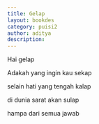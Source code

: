 ```yaml
---
title: Gelap
layout: bookdes
category: puisi2
author: aditya
description: 
---
```


Hai gelap

Adakah yang ingin kau sekap

selain hati yang tengah kalap

di dunia sarat akan sulap

hampa dari semua jawab
